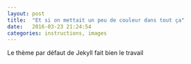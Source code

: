 ```yaml
---
layout: post
title:  "Et si on mettait un peu de couleur dans tout ça"
date:   2016-03-23 21:24:54
categories: instructions, images
---
```


Le thème par défaut de Jekyll fait bien le travail 
